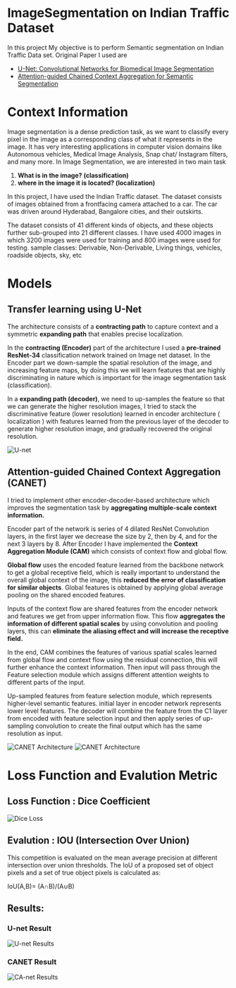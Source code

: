 # ImageSegmentation on Indian Traffic Dataset 

In this project My objective is to perform Semantic segmentation on Indian Traffic Data set. Original Paper I
used are
- [U-Net: Convolutional Networks for Biomedical Image Segmentation](https://arxiv.org/abs/1505.04597)
- [Attention-guided Chained Context Aggregation for Semantic Segmentation](https://arxiv.org/abs/2002.12041v1)

# Context Information 

Image segmentation is a dense prediction task, as we want to classify every pixel in the image as a corresponding
class of what it represents in the image. It has very interesting applications in computer vision
domains like Autonomous vehicles, Medical Image Analysis, Snap chat/ Instagram filters, and many more.
In Image Segmentation, we are interested in two main task
1. **What is in the image? (classification)**
2. **where in the image it is located? (localization)**


In this project, I have used the Indian Traffic dataset. The dataset consists of images obtained from a frontfacing
camera attached to a car. The car was driven around Hyderabad, Bangalore cities, and their outskirts.

The dataset consists of 41 different kinds of objects, and these objects further sub-grouped into 21 different
classes. I have used 4000 images in which 3200 images were used for training and 800 images were used for
testing. sample classes: Derivable, Non-Derivable, Living things, vehicles, roadside objects, sky, etc

# Models

## Transfer learning using U-Net

The architecture consists of a **contracting path** to capture context and a symmetric **expanding path** that enables precise localization. 

In the **contracting (Encoder)** part of the architecture I used a **pre-trained ResNet-34** classification
network trained on Image net dataset. In the Encoder part we down-sample the spatial resolution
of the image, and increasing feature maps, by doing this we will learn features that are highly discriminating
in nature which is important for the image segmentation task (classification).

In a **expanding path (decoder)**, we need to up-samples the feature so that we can generate the higher resolution images, I tried to stack the
discriminative feature (lower resolution) learned in encoder architecture ( localization ) with features
learned from the previous layer of the decoder to generate higher resolution image, and gradually recovered
the original resolution. 


![U-net](/out/U-net.png)


## Attention-guided Chained Context Aggregation (CANET)

I tried to implement other encoder-decoder-based architecture which improves
the segmentation task by **aggregating multiple-scale context information.**

Encoder part of the network is series of 4 dilated ResNet Convolution layers, in the first layer we decrease the size by 2, then by 4, and for the next 3 layers by 8. After Encoder I have implemented the **Context Aggregation Module (CAM)** which consists of context flow
and global flow.

**Global flow** uses the encoded feature learned from the backbone network to get a global
receptive field, which is really important to understand the overall global context of the image, this **reduced
the error of classification for similar objects**. Global features is obtained by applying global average pooling
on the shared encoded features.

Inputs of the context flow are shared features from the encoder network and
features we get from upper information flow. This flow **aggregates the information of different spatial scales**
by using convolution and pooling layers, this can **eliminate the aliasing effect and will increase the receptive
field.** 

In the end, CAM combines the features of various spatial scales learned from global flow and context
flow using the residual connection, this will further enhance the context information. Then input will pass
through the Feature selection module which assigns different attention weights to different parts of the
input.

Up-sampled features from feature selection module, which represents higher-level semantic features. initial
layer in encoder network represents lower level features. The decoder will combine the feature from the C1
layer from encoded with feature selection input and then apply series of up-sampling convolution to create
the final output which has the same resolution as input.

![CANET Architecture](/out/CANET1.png)
![CANET Architecture](/out/CANET2.png)


# Loss Function and Evalution Metric

## Loss Function : Dice Coefficient

![Dice Loss](/out/diceloss.png)

## Evalution : IOU (Intersection Over Union)

This competition is evaluated on the mean average precision at different intersection over union thresholds. The IoU of a proposed set of object pixels and a set of true object pixels is calculated as:

IoU(A,B)= (A∩B)/(A∪B)


## Results:

### U-net Result
![U-net Results](/out/U-net-results.png)

### CANET Result
![CA-net Results](/out/canet-results.png)


